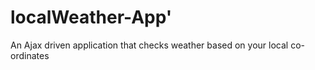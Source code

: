 # localWeather-App'

An Ajax driven application that checks weather based on your local co-ordinates
